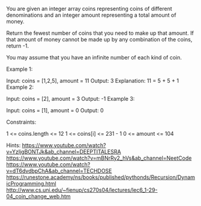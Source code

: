 You are given an integer array coins representing coins of different denominations and an integer amount representing a total amount of money.

Return the fewest number of coins that you need to make up that amount. If that amount of money cannot be made up by any combination of the coins, return -1.

You may assume that you have an infinite number of each kind of coin.



Example 1:

Input: coins = [1,2,5], amount = 11
Output: 3
Explanation: 11 = 5 + 5 + 1
Example 2:

Input: coins = [2], amount = 3
Output: -1
Example 3:

Input: coins = [1], amount = 0
Output: 0


Constraints:

1 <= coins.length <= 12
1 <= coins[i] <= 231 - 1
0 <= amount <= 104

Hints:
https://www.youtube.com/watch?v=YzIjgBONTJk&ab_channel=DEEPTITALESRA
https://www.youtube.com/watch?v=mBNrRy2_hVs&ab_channel=NeetCode
https://www.youtube.com/watch?v=dT6dvdbpChA&ab_channel=TECHDOSE
https://runestone.academy/ns/books/published/pythonds/Recursion/DynamicProgramming.html
http://www.cs.uni.edu/~fienup/cs270s04/lectures/lec6_1-29-04_coin_change_web.htm